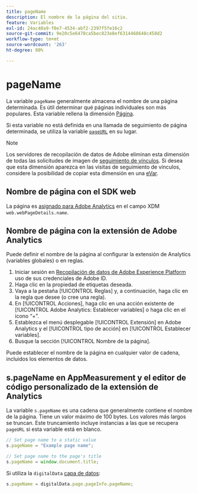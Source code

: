 ```yaml
---
title: pageName
description: El nombre de la página del sitio.
feature: Variables
exl-id: 24ac40a9-f0e7-4534-abf2-2397f5fe16c2
source-git-commit: 9e20c5e6470ca5bec823e8ef6314468648c458d2
workflow-type: tm+mt
source-wordcount: '263'
ht-degree: 80%

---
```


# pageName

La variable `pageName` generalmente almacena el nombre de una página determinada. Es útil determinar qué páginas individuales son más populares. Esta variable rellena la dimensión [Página](/help/components/dimensions/page.md).

Si esta variable no está definida en una llamada de seguimiento de página determinada, se utiliza la variable [`pageURL`](pageurl.md) en su lugar.

>[!NOTE]
>
>Los servidores de recopilación de datos de Adobe eliminan esta dimensión de todas las solicitudes de imagen de [seguimiento de vínculos](/help/implement/vars/functions/tl-method.md). Si desea que esta dimensión aparezca en las visitas de seguimiento de vínculos, considere la posibilidad de copiar esta dimensión en una [eVar](evar.md).

## Nombre de página con el SDK web

La página es [asignado para Adobe Analytics](https://experienceleague.adobe.com/docs/analytics/implementation/aep-edge/variable-mapping.html) en el campo XDM `web.webPageDetails.name`.

## Nombre de página con la extensión de Adobe Analytics

Puede definir el nombre de la página al configurar la extensión de Analytics (variables globales) o en reglas.

1. Iniciar sesión en [Recopilación de datos de Adobe Experience Platform](https://experience.adobe.com/data-collection) uso de sus credenciales de Adobe ID.
2. Haga clic en la propiedad de etiquetas deseada.
3. Vaya a la pestaña [!UICONTROL Reglas] y, a continuación, haga clic en la regla que desee (o cree una regla).
4. En [!UICONTROL Acciones], haga clic en una acción existente de [!UICONTROL Adobe Analytics: Establecer variables] o haga clic en el icono “+”.
5. Establezca el menú desplegable [!UICONTROL Extensión] en Adobe Analytics y el [!UICONTROL tipo de acción] en [!UICONTROL Establecer variables].
6. Busque la sección [!UICONTROL Nombre de la página].

Puede establecer el nombre de la página en cualquier valor de cadena, incluidos los elementos de datos.

## s.pageName en AppMeasurement y el editor de código personalizado de la extensión de Analytics

La variable `s.pageName` es una cadena que generalmente contiene el nombre de la página. Tiene un valor máximo de 100 bytes. Los valores más largos se truncan. Este truncamiento incluye instancias a las que se recupera `pageURL` si esta variable está en blanco.

```js
// Set page name to a static value
s.pageName = "Example page name";

// Set page name to the page's title
s.pageName = window.document.title;
```

Si utiliza la `digitalData` [capa de datos](../../prepare/data-layer.md):

```js
s.pageName = digitalData.page.pageInfo.pageName;
```
